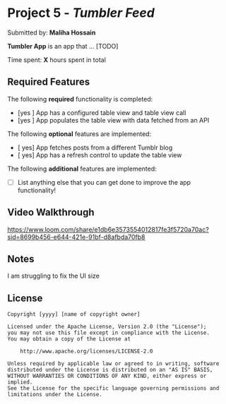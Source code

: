 # Project 5 - *Tumbler Feed*

Submitted by: **Maliha Hossain**

**Tumbler App** is an app that ... [TODO] 

Time spent: **X** hours spent in total

## Required Features

The following **required** functionality is completed:

- [yes ] App has a configured table view and table view call
- [yes ] App populates the table view with data fetched from an API


The following **optional** features are implemented:

- [ yes] App fetches posts from a different Tumblr blog
- [ yes] App has a refresh control to update the table view

The following **additional** features are implemented:

- [ ] List anything else that you can get done to improve the app functionality!

## Video Walkthrough

https://www.loom.com/share/e1db6e3573554012817fe3f5720a70ac?sid=8699b456-e644-421e-91bf-d8afbda70fb8


## Notes

I am struggling to fix the UI size

## License

    Copyright [yyyy] [name of copyright owner]

    Licensed under the Apache License, Version 2.0 (the "License");
    you may not use this file except in compliance with the License.
    You may obtain a copy of the License at

        http://www.apache.org/licenses/LICENSE-2.0

    Unless required by applicable law or agreed to in writing, software
    distributed under the License is distributed on an "AS IS" BASIS,
    WITHOUT WARRANTIES OR CONDITIONS OF ANY KIND, either express or implied.
    See the License for the specific language governing permissions and
    limitations under the License.
